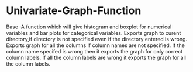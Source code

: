 # Univariate-Graph-Function
Base :A function which will give histogram and boxplot for numerical variables and bar plots for categorical variables.
  Exports graph to curent directory,if directory is not specified even if the directory entered is wrong.
  Exports graph for all the columns if column names are not specified.
  If the column name specifed is wrong then it exports the graph for only correct column labels.
  If all the column labels are wrong it exports the graph for all the column labels.
